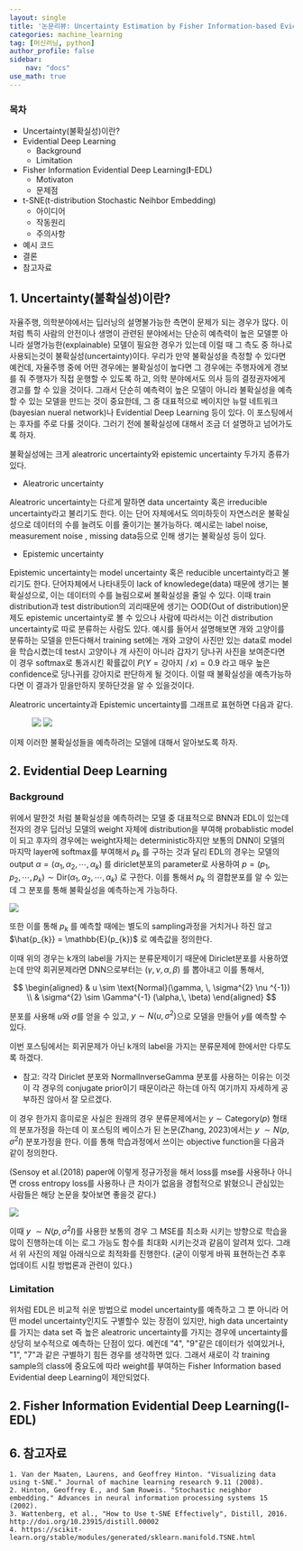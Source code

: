 ```yaml
---
layout: single
title: '논문리뷰: Uncertainty Estimation by Fisher Information-based Evidential Deep Learning'
categories: machine_learning
tag: [머신러닝, python]
author_profile: false
sidebar:
    nav: "docs"
use_math: true
---
```



### 목차

- Uncertainty(불확실성)이란?
- Evidential Deep Learning
  - Background
  - Limitation
- Fisher Information Evidential Deep Learning($\mathbf{I}$-EDL)
  - Motivaton
  - 문제점
- t-SNE(t-distribution Stochastic Neihbor Embedding)
  - 아이디어
  - 작동원리
  - 주의사항
- 예시 코드
- 결론
- 참고자료

## 1. Uncertainty(불확실성)이란?

자율주행, 의학분야에서는 딥러닝의 설명불가능한 측면이 문제가 되는 경우가 많다. 이처럼 특히 사람의 안전이나 생명이 관련된 분야에서는 단순히 예측력이 높은 모델뿐 아니라 설명가능한(explainable) 모델이 필요한 경우가 있는데 이럴 때 그 측도 중 하나로 사용되는것이 불확실성(uncertainty)이다. 우리가 만약 불확실성을 측정할 수 있다면 예컨데, 자율주행 중에 어떤 경우에는 불확실성이 높다면 그 경우에는 주행자에게 경보를 줘 주행자가 직접 운행할 수 있도록 하고, 의학 분야에서도 의사 등의 결정권자에게 경고를 할 수 있을 것이다. 그래서 단순히 예측력이 높은 모델이 아니라 불확실성을 예측할 수 있는 모델을 만드는 것이 중요한데, 그 중 대표적으로 베이지안 뉴럴 네트워크(bayesian nueral network)나  Evidential Deep Learning 등이 있다. 이 포스팅에서는 후자를 주로 다룰 것이다. 그러기 전에 불확실성에 대해서 조금 더 설명하고 넘어가도록 하자.

불확실성에는 크게 aleatroric uncertainty와 epistemic uncertainty 두가지 종류가 있다.

- Aleatroric uncertainty

Aleatroric uncertainty는 다르게 말하면 data uncertainty 혹은 irreducible uncertainty라고 불리기도 한다. 이는 단어 자체에서도 의미하듯이 자연스러운 불확실성으로 데이터의 수를 늘려도 이를 줄이기는 불가능하다. 예시로는 label noise, measurement noise , missing data등으로 인해 생기는 불확실성 등이 있다.

- Epistemic uncertainty

Epistemic uncertainty는 model uncertainty 혹은 reducible uncertainty라고 불리기도 한다. 단어자체에서 나타내듯이 lack of knowledege(data) 때문에 생기는 불확실성으로, 이는 데이터의 수를 늘림으로써 불확실성을 줄일 수 있다. 이때 train distribution과 test distribution의 괴리때문에 생기는 OOD(Out of distribution)문제도 epistemic uncertainty로 볼 수 있으나 사람에 따라서는 이건 distribution uncertainty로 따로 분류하는 사람도 있다. 예시를 들어서 설명해보면 개와 고양이를 분류하는 모델을 만든다해서 training set에는 개와 고양이 사진만 있는 data로 model을 학습시켰는데 test시 고양이나 개 사진이 아니라 갑자기 당나귀 사진을 보여준다면 이 경우 softmax로 통과시킨 확률값이 $P(Y=\text{강아지} ㅣx)=0.9$ 라고 매우 높은 confidence로 당나귀를 강아지로 판단하게 될 것이다. 이럴 때 불확실성을 예측가능하다면 이 결과가 믿을만하지 못하단것을 알 수 있을것이다.

Aleatroric uncertainty과 Epistemic uncertainty를 그래프로 표현하면 다음과 같다.

<figure class="half">  
         <img src="/images/IEDL_files/uncertainty1.png">
         <img src="/images/IEDL_files/uncertainty2.png"> 
        <figcaption></figcaption>
</figure>

이제 이러한 불확실성들을 예측하려는 모델에 대해서 알아보도록 하자.

## 2. Evidential Deep Learning

### Background

위에서 말한것 처럼 불확실성을 예측하려는 모델 중 대표적으로 BNN과 EDL이 있는데 전자의 경우 딥러닝 모델의 weight 자체에 distribution을 부여해 probablistic model이 되고 후자의 경우에는 weight자체는 deterministic하지만 보통의 DNN이 모델의 마지막 layer에 softmax를 부여해서  $p_{k}$ 를 구하는 것과 달리 EDL의 경우는 모델의 output $\alpha = (\alpha_{1},\, \alpha_{2},\, \cdots, \alpha_{k})$ 를 diriclet분포의 parameter로 사용하여 $p = (p_{1},\, p_{2},\, \cdots, p_{k}) \sim \text{Dir}(\alpha_{1},\, \alpha_{2},\, \cdots, \alpha_{k})$ 로 구한다. 이를 통해서 $p_{k}$ 의 결합분포를 알 수 있는데 그 분포를 통해 불확실성을 예측하는게 가능하다.

![](/images/IEDL_files/edl1.png)

또한 이를 통해 $p_{k}$ 를 예측할 때에는 별도의 sampling과정을 거치거나 하진 않고 $\hat{p_{k}} = \mathbb{E}(p_{k})$ 로 예측값을 정의한다.

이때 위의 경우는 k개의 label을 가지는 분류문제이기 때문에 Diriclet분포를 사용하였는데 만약 회귀문제라면 DNN으로부터는 $(\gamma,\, \nu,\, \alpha,\, \beta )$ 를 뽑아내고 이를 통해서,

$$
\begin{aligned}
& u \sim \text{Normal}(\gamma, \, \sigma^{2} \nu ^{-1}) \\
& \sigma^{2} \sim \Gamma^{-1} (\alpha,\, \beta)  
\end{aligned}
$$

분포를 사용해 $u$와 $\sigma$를 얻을 수 있고, $y \sim N(u,\, \sigma^{2})$으로 모델을 만들어 $y$를 예측할 수 있다.

이번 포스팅에서는 회귀문제가 아닌 k개의 label을 가지는 분류문제에 한에서만 다루도록 하겠다.


- 참고: 각각 Diriclet 분포와 NormalInverseGamma 분포를 사용하는 이유는 이것이 각 경우의 conjugate prior이기 때문이라곤 하는데 아직 여기까지 자세하게 공부하진 않아서 잘 모르겠다.

이 경우 한가지 흥미로운 사실은 원래의 경우 분류문제에서는 $y \sim \text{Category}(p)$ 형태의 분포가정을 하는데 이 포스팅의 베이스가 된 논문(Zhang, 2023)에서는 $y ~\sim N(p, \, \sigma^{2} I)$ 분포가정을 한다. 이를 통해 학습과정에서 쓰이는 objective function을 다음과 같이 정의한다.

(Sensoy et al.(2018) paper에 이렇게 정규가정을 해서 loss를 mse를 사용하나 아니면 cross entropy loss를 사용하나 큰 차이가 없음을 경험적으로 밝혔으니 관심있는 사람들은 해당 논문을 찾아보면 좋을것 같다.)

![](/images/IEDL_files/edl3.png)

이때  $y ~\sim N(p, \, \sigma^{2} I)$를 사용한 보통의 경우 그 MSE를 최소화 시키는 방향으로 학습을 많이 진행하는데 이는 로그 가능도 함수를 최대화 시키는것과 같음이 알려져 있다. 그래서 위 사진의 제일 아래식으로 최적화를 진행한다. (굳이 이렇게 바꿔 표현하는건 추후 업데이트 시킬 방법론과 관련이 있다.)


### Limitation

위처럼 EDL은 비교적 쉬운 방법으로 model uncertainty를 예측하고 그 뿐 아니라 어떤 model uncertainty인지도 구별할수 있는 장점이 있지만, high data uncertainty를 가지는 data set 즉 높은 aleatroric uncertainty를 가지는 경우에 uncertainty를 상당히 보수적으로 예측하는 단점이 있다. 예컨데 "4", "9"같은 데이터가 섞여있거나, "1", "7"과 같은 구별하기 힘든 경우를 생각하면 있다. 그래서 새로이 각 training sample의 class에 중요도에 따라 weight를 부여하는 Fisher Information based Evidential deep Learning이 제안되었다.

## 2. Fisher Information Evidential Deep Learning($\mathbf{I}$-EDL)
                                                                                                                                                                                                                                                                                                           


## 6. 참고자료

    1. Van der Maaten, Laurens, and Geoffrey Hinton. "Visualizing data using t-SNE." Journal of machine learning research 9.11 (2008).
    2. Hinton, Geoffrey E., and Sam Roweis. "Stochastic neighbor embedding." Advances in neural information processing systems 15 (2002).
    3. Wattenberg, et al., "How to Use t-SNE Effectively", Distill, 2016. http://doi.org/10.23915/distill.00002
    4. https://scikit-learn.org/stable/modules/generated/sklearn.manifold.TSNE.html
